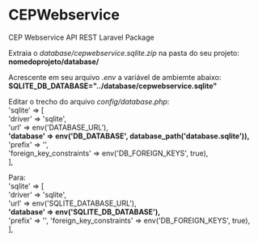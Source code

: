 # CEPWebservice
CEP Webservice API REST Laravel Package

Extraia o *database/cepwebservice.sqlite.zip* na pasta do seu projeto:  
**nomedoprojeto/database/**

Acrescente em seu arquivo *.env* a variável de ambiemte abaixo:  
**SQLITE_DB_DATABASE="../database/cepwebservice.sqlite"**

Editar o trecho do arquivo *config/database.php*:  
'sqlite' => [  
            'driver' => 'sqlite',  
            'url' => env('DATABASE_URL'),  
            **'database' => env('DB_DATABASE', database_path('database.sqlite')),**  
            'prefix' => '',  
            'foreign_key_constraints' => env('DB_FOREIGN_KEYS', true),  
        ],  

Para:  
        'sqlite' => [  
            'driver' => 'sqlite',  
            'url' => env('SQLITE_DATABASE_URL'),  
            **'database' => env('SQLITE_DB_DATABASE'),**  
            'prefix' => '',
            'foreign_key_constraints' => env('DB_FOREIGN_KEYS', true),  
        ],  
 
